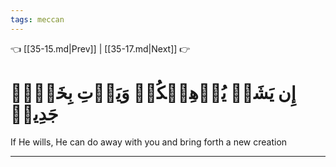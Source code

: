 ```yaml
---
tags: meccan
---
```


👈 [[35-15.md|Prev]] | [[35-17.md|Next]] 👉

# إِن يَشَأۡ يُذۡهِبۡكُمۡ وَيَأۡتِ بِخَلۡقٖ جَدِيدٖ

If He wills, He can do away with you and bring forth a new creation

---

